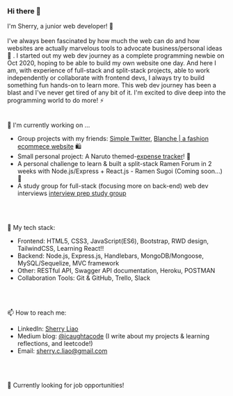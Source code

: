 ### Hi there 👋

I'm Sherry, a junior web developer! :beers: </br>
</br>
I've always been fascinated by how much the web can do and how websites are actually marvelous tools to advocate business/personal ideas :star_struck: . I started out my web dev journey as a complete programming newbie on Oct 2020, hoping to be able to build my own website one day. And here I am, with experience of full-stack and split-stack projects, able to work independently or collaborate with frontend devs, I always try to build something fun hands-on to learn more. This web dev journey has been a blast and I've never get tired of any bit of it. I'm excited to dive deep into the programming world to do more! ⚡  </br> 
</br>
</br>
🔭  I'm currently working on ...
-  Group projects with my friends: [Simple Twitter](https://github.com/sherryliao21/simple-twitter-api), [Blanche | a fashion ecommece website](https://github.com/sherryliao21/ecommerce-site) 🛍️
-  Small personal project: A Naruto themed-[expense tracker](https://github.com/sherryliao21/expense-tracker-tailwindcss)! 🥷
-  A personal challenge to learn & built a split-stack Ramen Forum in 2 weeks with Node.js/Express + React.js - Ramen Sugoi (Coming soon...) 🍜 
-  A study group for full-stack (focusing more on back-end) web dev interviews [interview prep study group](https://github.com/sherryliao21/interview-prep-study-group)
</br>
</br>

🌱  My tech stack:
-  Frontend: HTML5, CSS3, JavaScript(ES6), Bootstrap, RWD design, TailwindCSS, Learning React!! 
-  Backend: Node.js, Express.js, Handlebars, MongoDB/Mongoose, MySQL/Sequelize, MVC framework
-  Other: RESTful API, Swagger API documentation, Heroku, POSTMAN
-  Collaboration Tools: Git & GitHub, Trello, Slack
</br>
</br>

📫  How to reach me: 
-  LinkedIn: [Sherry Liao](https://www.linkedin.com/in/sherrycliao/)
-  Medium blog: [@icaughtacode](https://icaughtacode.medium.com/)  (I write about my projects & learning reflections, and leetcode!)
-  Email: sherry.c.liao@gmail.com
</br>
</br>

💬  Currently looking for job opportunities! 
